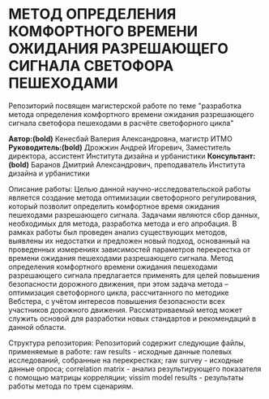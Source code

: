 # МЕТОД ОПРЕДЕЛЕНИЯ КОМФОРТНОГО ВРЕМЕНИ ОЖИДАНИЯ РАЗРЕШАЮЩЕГО СИГНАЛА СВЕТОФОРА ПЕШЕХОДАМИ 

Репозиторий посвящен магистерской работе по теме "разработка метода определения комфортного времени ожидания разрешающего сигнала светофора пешеходами в расчёте светофорного цикла"

**Автор:(bold)**
Кенесбай Валерия Александровна, магистр ИТМО
**Руководитель:(bold)**
Дрожжин Андрей Игоревич, Заместитель директора, ассистент Института дизайна и урбанистики
**Консультант:(bold)** 
Баранов Дмитрий Александрович, преподаватель Института дизайна и урбанистики

Описание работы:
Целью данной научно-исследовательской работы является создание метода оптимизации светофорного регулирования, который позволит определить комфортное время ожидания пешеходами разрешающего сигнала. Задачами являются сбор данных, необходимых для метода, разработка метода и его апробация. В рамках работы был проведен анализ существующих методов, выявлены их недостатки и предложен новый подход, основанный на проведенных измерениях зависимостей параметров перекрестка от времени ожидания пешеходами разрешающего сигнала. Метод определения комфортного времени ожидания пешеходами разрешающего сигнала предлагается применять для целей повышения безопасности дорожного движения, при этом задача метода – оптимизация светофорного цикла, рассчитанного по методике Вебстера, с учётом интересов повышения безопасности всех участников дорожного движения. 
Рассматриваемый метод может служить основой для разработки новых стандартов и рекомендаций в данной области.

Структура репозитория:
Репозиторий содержит следующие файлы, применяемые в работе:
raw results - исходные данные полевых исследований, собранные на перекрестках;
raw survey - исходные данные опроса;
correlation matrix - анализ результирующего показателя с помощью матрицы корреляции;
vissim model results - результаты работы метода по трем сценариям.
